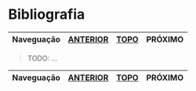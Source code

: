 Bibliografia
============

Naveguação | [ANTERIOR][_A] | [TOPO][_H] | PRÓXIMO
-----------|----------------|------------|--------

> TODO: ...

Naveguação | [ANTERIOR][_A] | [TOPO][_H] | PRÓXIMO
-----------|----------------|------------|--------

<!-- Links de navegação -->
[_A]: ./conclusion.md "Conclusão"
[_H]: ./index.md "Topo"
[_P]: . "Aqui"

<!-- Outros links -->
